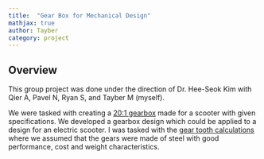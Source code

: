 ```yaml
---
title:  "Gear Box for Mechanical Design"
mathjax: true
author: Tayber
category: project
---
```


## Overview

This group project was done under the direction of Dr. Hee-Seok Kim with Qier A, Pavel N, Ryan S, and Tayber M (myself).

We were tasked with creating a [20:1 gearbox](/GearBox_PG-1.pdf) made for a scooter with given specifications. We developed a gearbox design which could be applied to a design for an electric scooter. I was tasked with the [gear tooth calculations](/Summary_Calculations_Parts_Meeting-Record.docx.pdf) where we assumed that the gears were made of steel with good performance, cost and weight characteristics.


